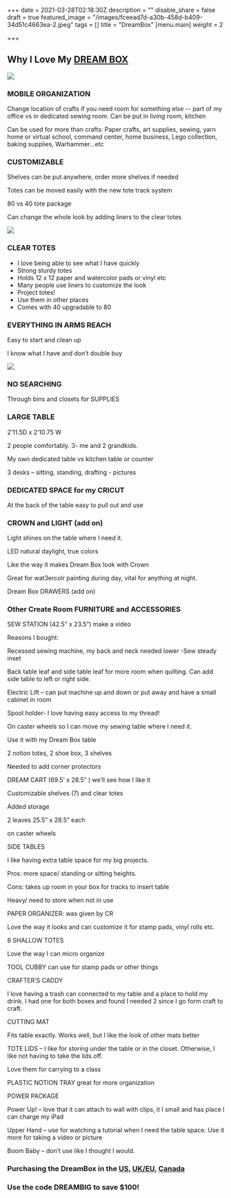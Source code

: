 +++
date = 2021-03-28T02:18:30Z
description = ""
disable_share = false
draft = true
featured_image = "/images/fceead7d-a30b-458d-b409-34d51c4663ea-2.jpeg"
tags = []
title = "DreamBox"
[menu.main]
weight = 2

+++
## Why I Love My [DREAM BOX](https://www.createroom.com/?ref=5e41eeaf2e1c4 "US Link")

![](/images/dreambox-open.jpg)

### MOBILE ORGANIZATION

Change location of crafts if you need room for something else -- part of my office vs in dedicated sewing room. Can be put in living room, kitchen

Can be used for more than crafts: Paper crafts, art supplies, sewing, yarn home or virtual school, command center, home business, Lego collection, baking supplies, Warhammer...etc

### CUSTOMIZABLE

Shelves can be put anywhere, order more shelves if needed

Totes can be moved easily with the new tote track system

80 vs 40 tote package

Can change the whole look by adding liners to the clear totes

![](/images/img_0313.jpg)

### CLEAR TOTES

* I love being able to see what I have quickly
* Strong sturdy totes
* Holds 12 x 12 paper and watercolor pads or vinyl etc
* Many people use liners to customize the look
* Project totes!
* Use them in other places
* Comes with 40 upgradable to 80

### EVERYTHING IN ARMS REACH

Easy to start and clean up

I know what I have and don’t double buy

![](/images/createroomdecal.JPG)

### NO SEARCHING 

Through bins and closets for SUPPLIES

### LARGE TABLE 

2’11.5D x 2’10.75 W

2 people comfortably. 3- me and 2 grandkids.

My own dedicated table vs kitchen table or counter

3 desks – sitting, standing, drafting - pictures

### DEDICATED SPACE for my CRICUT

At the back of the table easy to pull out and use

### CROWN and LIGHT (add on)

Light shines on the table where I need it.

LED natural daylight, true colors

Like the way it makes Dream Box look with Crown

Great for wat3ercolr painting during day, vital for anything at night.

Dream Box DRAWERS (add on)

### Other Create Room FURNITURE and ACCESSORIES

SEW STATION (42.5” x 23.5”) make a video

Reasons I bought:

Recessed sewing machine, my back and neck needed lower -Sew steady inset

Back table leaf and side table leaf for more room when quilting. Can add side table to left or right side.

Electric Lift – can put machine up and down or put away and have a small cabinet in room

Spool holder- l love having easy access to my thread!

On caster wheels so I can move my sewing table where I need it.

Use it with my Dream Box table

2 notion totes, 2 shoe box, 3 shelves

Needed to add corner protectors

DREAM CART (69.5’ x 28.5” ) we’ll see how I like it

Customizable shelves (7) and clear totes

Added storage

2 leaves 25.5” x 28.5” each

on caster wheels

SIDE TABLES

I like having extra table space for my big projects.

Pros: more space/ standing or sitting heights.

Cons: takes up room in your box for tracks to insert table

Heavy/ need to store when not in use

PAPER ORGANIZER: was given by CR

Love the way it looks and can customize it for stamp pads, vinyl rolls etc.

8 SHALLOW TOTES

Love the way I can micro organize

TOOL CUBBY can use for stamp pads or other things

CRAFTER’S CADDY

I love having a trash can connected to my table and a place to hold my drink. I had one for both boxes and found I needed 2 since I go form craft to craft.

CUTTING MAT

Fits table exactly. Works well, but I like the look of other mats better

TOTE LIDS – I like for storing under the table or in the closet. Otherwise, I like not having to take the lids off.

Love them for carrying to a class

PLASTIC NOTION TRAY great for more organization

POWER PACKAGE

Power Up! – love that it can attach to wall with clips, it I small and has place I can charge my iPad

Upper Hand – use for watching a tutorial when I need the table space. Use it more for taking a video or picture

Boom Baby – don’t use like I thought I would.

### Purchasing the DreamBox in the [US](https://www.createroom.com/?ref=5e41eeaf2e1c4 "US Link"), [UK/EU](https://uk.createroom.com/?ref=5e41eeaf2e1c4 "UK & EU Link"), [Canada](https://ca.createroom.com/?ref=5e41eeaf2e1c4 "Canada Link")

### Use the code DREAMBIG to save $100!
